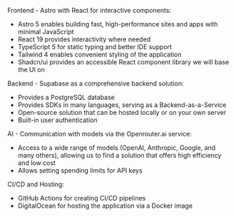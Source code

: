 Frontend - Astro with React for interactive components:
- Astro 5 enables building fast, high-performance sites and apps with minimal JavaScript
- React 19 provides interactivity where needed
- TypeScript 5 for static typing and better IDE support
- Tailwind 4 enables convenient styling of the application
- Shadcn/ui provides an accessible React component library we will base the UI on

Backend - Supabase as a comprehensive backend solution:
- Provides a PostgreSQL database
- Provides SDKs in many languages, serving as a Backend-as-a-Service
- Open-source solution that can be hosted locally or on your own server
- Built-in user authentication

AI - Communication with models via the Openrouter.ai service:
- Access to a wide range of models (OpenAI, Anthropic, Google, and many others), allowing us to find a solution that offers high efficiency and low cost
- Allows setting spending limits for API keys

CI/CD and Hosting:
- GitHub Actions for creating CI/CD pipelines
- DigitalOcean for hosting the application via a Docker image